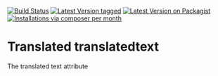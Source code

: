 [![Build Status](https://travis-ci.org/MetaModels/attribute_translatedtext.svg)](https://travis-ci.org/MetaModels/attribute_translatedtext)
[![Latest Version tagged](http://img.shields.io/github/tag/MetaModels/attribute_translatedtext.svg)](https://github.com/MetaModels/attribute_translatedtext/tags)
[![Latest Version on Packagist](http://img.shields.io/packagist/v/MetaModels/attribute_translatedtext.svg)](https://packagist.org/packages/MetaModels/attribute_translatedtext)
[![Installations via composer per month](http://img.shields.io/packagist/dm/MetaModels/attribute_translatedtext.svg)](https://packagist.org/packages/MetaModels/attribute_translatedtext)

Translated translatedtext
=========================

The translated text attribute
